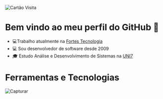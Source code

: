 ![Cartão Visita](https://user-images.githubusercontent.com/10434445/154858053-78927e22-1e26-4e87-863a-09c872a16bc5.PNG)

# Bem vindo ao meu perfil do GitHub 👋

* 💻Trabalho atualmente na [Fortes Tecnologia](http://fortestecnologia.com.br/)
* 💻 Sou desenvolvedor de software desde 2009
* 🎓 Estudo Análise e Desenvolvimento de Sistemas na [UNI7](https://www.uni7.edu.br/)

# Ferramentas e Tecnologias

![Capturar](https://user-images.githubusercontent.com/10434445/154856239-95a3257e-b6e2-4a48-b0e9-d1e889928a17.PNG)



















<!--
**romollorodrigues/romollorodrigues** is a ✨ _special_ ✨ repository because its `README.md` (this file) appears on your GitHub profile.

Here are some ideas to get you started:

- 🔭 I’m currently working on ...
- 🌱 I’m currently learning ...
- 👯 I’m looking to collaborate on ...
- 🤔 I’m looking for help with ...
- 💬 Ask me about ...
- 📫 How to reach me: ...
- 😄 Pronouns: ...
- ⚡ Fun fact: ...
-->

